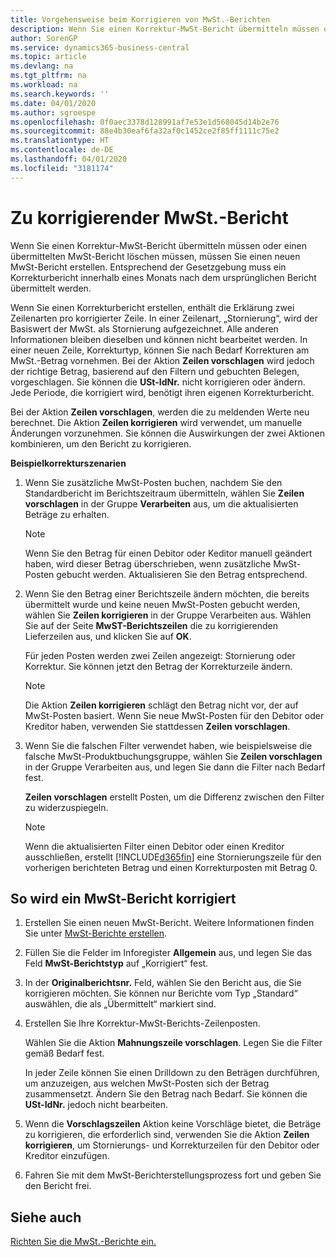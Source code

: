 ```yaml
---
title: Vorgehensweise beim Korrigieren von MwSt.-Berichten
description: Wenn Sie einen Korrektur-MwSt-Bericht übermitteln müssen oder einen übermittelten MwSt-Bericht löschen müssen, müssen Sie einen neuen MwSt-Bericht erstellen. Entsprechend der Gesetzgebung muss ein Korrekturbericht innerhalb eines Monats nach dem ursprünglichen Bericht übermittelt werden.
author: SorenGP
ms.service: dynamics365-business-central
ms.topic: article
ms.devlang: na
ms.tgt_pltfrm: na
ms.workload: na
ms.search.keywords: ''
ms.date: 04/01/2020
ms.author: sgroespe
ms.openlocfilehash: 0f0aec3378d128991af7e53e1d568045d14b2e76
ms.sourcegitcommit: 88e4b30eaf6fa32af0c1452ce2f85ff1111c75e2
ms.translationtype: HT
ms.contentlocale: de-DE
ms.lasthandoff: 04/01/2020
ms.locfileid: "3181174"
---
```

# <a name="correct-vat-reports"></a>Zu korrigierender MwSt.-Bericht
Wenn Sie einen Korrektur-MwSt-Bericht übermitteln müssen oder einen übermittelten MwSt-Bericht löschen müssen, müssen Sie einen neuen MwSt-Bericht erstellen. Entsprechend der Gesetzgebung muss ein Korrekturbericht innerhalb eines Monats nach dem ursprünglichen Bericht übermittelt werden.  

Wenn Sie einen Korrekturbericht erstellen, enthält die Erklärung zwei Zeilenarten pro korrigierter Zeile. In einer Zeilenart, „Stornierung“, wird der Basiswert der MwSt. als Stornierung aufgezeichnet. Alle anderen Informationen bleiben dieselben und können nicht bearbeitet werden. In einer neuen Zeile, Korrekturtyp, können Sie nach Bedarf Korrekturen am MwSt.-Betrag vornehmen. Bei der Aktion **Zeilen vorschlagen** wird jedoch der richtige Betrag, basierend auf den Filtern und gebuchten Belegen, vorgeschlagen. Sie können die **USt-IdNr.** nicht korrigieren oder ändern. Jede Periode, die korrigiert wird, benötigt ihren eigenen Korrekturbericht.  

Bei der Aktion **Zeilen vorschlagen**, werden die zu meldenden Werte neu berechnet. Die Aktion **Zeilen korrigieren** wird verwendet, um manuelle Änderungen vorzunehmen. Sie können die Auswirkungen der zwei Aktionen kombinieren, um den Bericht zu korrigieren.  

**Beispielkorrekturszenarien**  

1.  Wenn Sie zusätzliche MwSt-Posten buchen, nachdem Sie den Standardbericht im Berichtszeitraum übermitteln, wählen Sie **Zeilen vorschlagen** in der Gruppe **Verarbeiten** aus, um die aktualisierten Beträge zu erhalten.  

    > [!NOTE]  
    >  Wenn Sie den Betrag für einen Debitor oder Keditor manuell geändert haben, wird dieser Betrag überschrieben, wenn zusätzliche MwSt-Posten gebucht werden. Aktualisieren Sie den Betrag entsprechend.  

2.  Wenn Sie den Betrag einer Berichtszeile ändern möchten, die bereits übermittelt wurde und keine neuen MwSt-Posten gebucht werden, wählen Sie **Zeilen korrigieren** in der Gruppe Verarbeiten aus. Wählen Sie auf der Seite **MwST-Berichtszeilen** die zu korrigierenden Lieferzeilen aus, und klicken Sie auf **OK**.  

    Für jeden Posten werden zwei Zeilen angezeigt: Stornierung oder Korrektur. Sie können jetzt den Betrag der Korrekturzeile ändern.  

    > [!NOTE]  
    >  Die Aktion **Zeilen korrigieren** schlägt den Betrag nicht vor, der auf MwSt-Posten basiert. Wenn Sie neue MwSt-Posten für den Debitor oder Kreditor haben, verwenden Sie stattdessen **Zeilen vorschlagen**.  

3.  Wenn Sie die falschen Filter verwendet haben, wie beispielsweise die falsche MwSt-Produktbuchungsgruppe, wählen Sie **Zeilen vorschlagen** in der Gruppe Verarbeiten aus, und legen Sie dann die Filter nach Bedarf fest.  

    **Zeilen vorschlagen** erstellt Posten, um die Differenz zwischen den Filter zu widerzuspiegeln.  

    > [!NOTE]  
    >  Wenn die aktualisierten Filter einen Debitor oder einen Kreditor ausschließen, erstellt [!INCLUDE[d365fin](../../includes/d365fin_md.md)] eine Stornierungszeile für den vorherigen berichteten Betrag und einen Korrekturposten mit Betrag 0.

## <a name="to-correct-a-vat-report"></a>So wird ein MwSt-Bericht korrigiert  

1.  Erstellen Sie einen neuen MwSt-Bericht. Weitere Informationen finden Sie unter [MwSt-Berichte erstellen](how-to-create-vat-reports.md).  
2.  Füllen Sie die Felder im Inforegister **Allgemein** aus, und legen Sie das Feld **MwSt-Berichtstyp** auf „Korrigiert“ fest.  
3.  In der **Originalberichtsnr.** Feld, wählen Sie den Bericht aus, die Sie korrigieren möchten. Sie können nur Berichte vom Typ „Standard“ auswählen, die als „Übermittelt“ markiert sind.  
4.  Erstellen Sie Ihre Korrektur-MwSt-Berichts-Zeilenposten.  

    Wählen Sie die Aktion **Mahnungszeile vorschlagen**. Legen Sie die Filter gemäß Bedarf fest.  

    In jeder Zeile können Sie einen Drilldown zu den Beträgen durchführen, um anzuzeigen, aus welchen MwSt-Posten sich der Betrag zusammensetzt. Ändern Sie den Betrag nach Bedarf. Sie können die **USt-IdNr.** jedoch nicht bearbeiten.  

5.  Wenn die **Vorschlagszeilen** Aktion keine Vorschläge bietet, die Beträge zu korrigieren, die erforderlich sind, verwenden Sie die Aktion **Zeilen korrigieren**, um Stornierungs- und Korrekturzeilen für den Debitor oder Kreditor einzufügen.  
6.  Fahren Sie mit dem MwSt-Berichterstellungsprozess fort und geben Sie den Bericht frei.  

## <a name="see-also"></a>Siehe auch  
 [Richten Sie die MwSt.-Berichte ein.](how-to-set-up-vat-reports.md)
